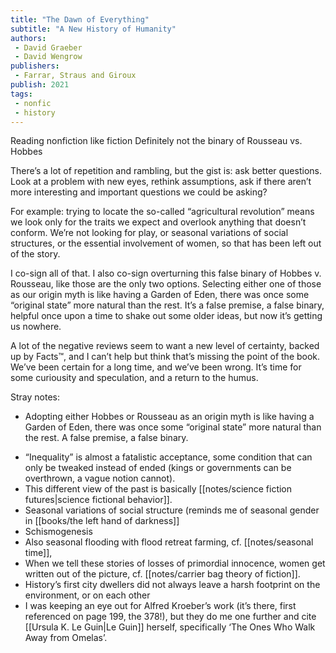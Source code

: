 ```yaml
---
title: "The Dawn of Everything"
subtitle: "A New History of Humanity"
authors: 
 - David Graeber
 - David Wengrow
publishers:
 - Farrar, Straus and Giroux
publish: 2021
tags:
 - nonfic
 - history
---
```


Reading nonfiction like fiction
Definitely not the binary of Rousseau vs. Hobbes

There’s a lot of repetition and rambling, but the gist is: ask better questions. Look at a problem with new eyes, rethink assumptions, ask if there aren’t more interesting and important questions we could be asking? 

For example: trying to locate the so-called “agricultural revolution” means we look only for the traits we expect and overlook anything that doesn’t conform. We’re not looking for play, or seasonal variations of social structures, or the essential involvement of women, so that has been left out of the story. 

I co-sign all of that. I also co-sign overturning this false binary of Hobbes v. Rousseau, like those are the only two options. Selecting either one of those as our origin myth is like having a Garden of Eden, there was once some “original state” more natural than the rest. It’s a false premise, a false binary, helpful once upon a time to shake out some older ideas, but now it’s getting us nowhere.

A lot of the negative reviews seem to want a new level of certainty, backed up by Facts™, and I can’t help but think that’s missing the point of the book. We’ve been certain for a long time, and we’ve been wrong. It’s time for some curiousity and speculation, and a return to the humus.

Stray notes: 
- Adopting either Hobbes or Rousseau as an origin myth is like having a Garden of Eden, there was once some “original state” more natural than the rest. A false premise, a false binary.
* “Inequality” is almost a fatalistic acceptance, some condition that can only be tweaked instead of ended (kings or governments can be overthrown, a vague notion cannot).
* This different view of the past is basically [[notes/science fiction futures|science fictional behavior]].
* Seasonal variations of social structure (reminds me of seasonal gender in [[books/the left hand of darkness]]
* Schismogenesis
* Also seasonal flooding with flood retreat farming, cf. [[notes/seasonal time]],
* When we tell these stories of losses of primordial innocence, women get written out of the picture, cf. [[notes/carrier bag theory of fiction]].
* History’s first city dwellers did not always leave a harsh footprint on the environment, or on each other
* I was keeping an eye out for Alfred Kroeber’s work (it’s there, first referenced on page 199, the 378!), but they do me one further and cite [[Ursula K. Le Guin|Le Guin]] herself, specifically ‘The Ones Who Walk Away from Omelas’. 

